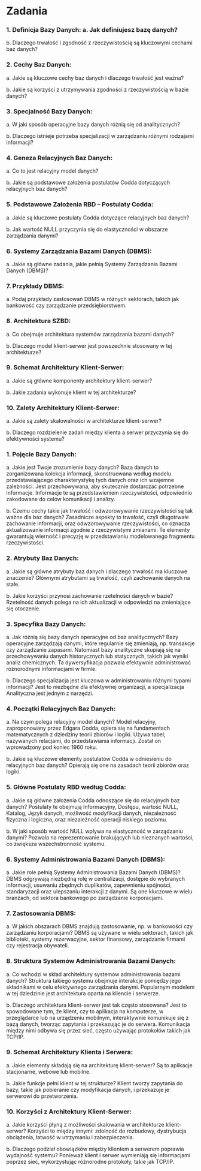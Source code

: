 # Zadania 
### 1. Definicja Bazy Danych: a. Jak definiujesz bazę danych? 
b. Dlaczego trwałość i zgodność z rzeczywistością są kluczowymi cechami baz danych? 

### 2. Cechy Baz Danych: 
a. Jakie są kluczowe cechy baz danych i dlaczego trwałość jest ważna? 

b. Jakie są korzyści z utrzymywania zgodności z rzeczywistością w bazie danych? 

### 3. Specjalność Bazy Danych: 
a. W jaki sposób operacyjne bazy danych różnią się od analitycznych? 

b. Dlaczego istnieje potrzeba specjalizacji w zarządzaniu różnymi rodzajami informacji? 

### 4. Geneza Relacyjnych Baz Danych: 
a. Co to jest relacyjny model danych? 

b. Jakie są podstawowe założenia postulatów Codda dotyczących relacyjnych baz danych? 

### 5. Podstawowe Założenia RBD – Postulaty Codda: 
a. Jakie są kluczowe postulaty Codda dotyczące relacyjnych baz danych? 

b. Jak wartość NULL przyczynia się do elastyczności w obszarze zarządzania danymi? 

### 6. Systemy Zarządzania Bazami Danych (DBMS): 
a. Jakie są główne zadania, jakie pełnią Systemy Zarządzania Bazami Danych (DBMS)? 

### 7. Przykłady DBMS: 
a. Podaj przykłady zastosowań DBMS w różnych sektorach, takich jak bankowość czy zarządzanie przedsiębiorstwem. 

### 8. Architektura SZBD: 
a. Co obejmuje architektura systemów zarządzania bazami danych? 

b. Dlaczego model klient-serwer jest powszechnie stosowany w tej architekturze? 

### 9. Schemat Architektury Klient-Serwer: 
a. Jakie są główne komponenty architektury klient-serwer? 

b. Jakie zadania wykonuje klient w tej architekturze? 

### 10. Zalety Architektury Klient-Serwer: 
a. Jakie są zalety skalowalności w architekturze klient-serwer? 

b. Dlaczego rozdzielenie zadań między klienta a serwer przyczynia się do efektywności systemu? 






### 1.	Pojęcie Bazy Danych: 
a. Jakie jest Twoje zrozumienie bazy danych?
Baza danych to zorganizowana kolekcja informacji, skonstruowana według modelu przedstawiającego charakterystykę tych danych oraz ich wzajemne zależności. Jest przechowywana, aby skutecznie dostarczać potrzebne informacje. Informacje te są przedstawieniem rzeczywistości, odpowiednio zakodowane do celów komunikacji i analizy.

b. Czemu cechy takie jak trwałość i odwzorowywanie rzeczywistości są tak ważne dla baz danych?
Zasadnicze aspekty to trwałość, czyli długotrwałe zachowanie informacji, oraz odwzorowywanie rzeczywistości, co oznacza aktualizowanie informacji zgodnie z rzeczywistymi zmianami. Te elementy gwarantują wierność i precyzję w przedstawianiu modelowanego fragmentu rzeczywistości.

### 2.	Atrybuty Baz Danych: 
a. Jakie są główne atrybuty baz danych i dlaczego trwałość ma kluczowe znaczenie?
Głównymi atrybutami są trwałość, czyli zachowanie danych na stałe.

b. Jakie korzyści przynosi zachowanie rzetelności danych w bazie?
Rzetelność danych polega na ich aktualizacji w odpowiedzi na zmieniające się otoczenie.

### 3.	Specyfika Bazy Danych: 
a. Jak różnią się bazy danych operacyjne od baz analitycznych?
Bazy operacyjne zarządzają danymi, które regularnie się zmieniają, np. transakcje czy zarządzanie zapasami. Natomiast bazy analityczne skupiają się na przechowywaniu danych historycznych lub statycznych, takich jak wyniki analiz chemicznych. Ta dywersyfikacja pozwala efektywnie administrować różnorodnymi informacjami w firmie.

b. Dlaczego specjalizacja jest kluczowa w administrowaniu różnymi typami informacji?
Jest to niezbędne dla efektywnej organizacji, a specjalizacja Analityczna jest jednym z narzędzi.

### 4.	Początki Relacyjnych Baz Danych: 
a. Na czym polega relacyjny model danych?
Model relacyjny, zaproponowany przez Edgara Codda, opiera się na fundamentach matematycznych z dziedziny teorii zbiorów i logiki. Używa tabel, nazywanych relacjami, do przedstawiania informacji. Został on wprowadzony pod koniec 1960 roku.

b. Jakie są kluczowe elementy postulatów Codda w odniesieniu do relacyjnych baz danych?
Opierają się one na zasadach teorii zbiorów oraz logiki.

### 5.	Główne Postulaty RBD według Codda: 
a. Jakie są główne założenia Codda odnoszące się do relacyjnych baz danych?
Postulaty te obejmują Informacyjny, Dostępu, wartość NULL, Katalog, Język danych, możliwość modyfikacji danych, niezależność fizyczna i logiczna, oraz niezależność operacji niskiego poziomu.

b. W jaki sposób wartość NULL wpływa na elastyczność w zarządzaniu danymi?
Pozwala na reprezentowanie brakujących lub nieznanych wartości, co zwiększa wszechstronność systemu.

### 6.	Systemy Administrowania Bazami Danych (DBMS): 
a. Jakie role pełnią Systemy Administrowania Bazami Danych (DBMS)?
DBMS odgrywają niezbędną rolę w centralizacji, dostępie do wybranych informacji, usuwaniu zbędnych duplikatów, zapewnieniu spójności, standaryzacji oraz ulepszaniu interakcji z danymi. Są one kluczowe w wielu branżach, od sektora bankowego po zarządzanie korporacjami.

### 7.	Zastosowania DBMS: 
a. W jakich obszarach DBMS znajdują zastosowanie, np. w bankowości czy zarządzaniu korporacjami?
DBMS są używane w wielu sektorach, takich jak biblioteki, systemy rezerwacyjne, sektor finansowy, zarządzanie firmami czy rejestracja obywateli.

### 8.	Struktura Systemów Administrowania Bazami Danych: 
a. Co wchodzi w skład architektury systemów administrowania bazami danych?
Struktura takiego systemu obejmuje interakcje pomiędzy jego składnikami w celu efektywnego zarządzania danymi. Popularnym modelem w tej dziedzinie jest architektura oparta na kliencie i serwerze.

b. Dlaczego architektura klient-serwer jest tak często stosowana?
Jest to spowodowane tym, że klient, czy to aplikacja na komputerze, w przeglądarce lub na urządzeniu mobilnym, interaktywnie komunikuje się z bazą danych, tworząc zapytania i przekazując je do serwera. Komunikacja między nimi odbywa się przez sieć, często używając protokołów takich jak TCP/IP.

### 9.	Schemat Architektury Klienta i Serwera: 
a. Jakie elementy składają się na architekturę klient-serwer?
Są to aplikacje stacjonarne, webowe lub mobilne.

b. Jakie funkcje pełni klient w tej strukturze?
Klient tworzy zapytania do bazy, takie jak pobieranie czy modyfikacja danych, i przekazuje je serwerowi do przetworzenia.

### 10.	Korzyści z Architektury Klient-Serwer: 
a. Jakie korzyści płyną z możliwości skalowania w architekturze klient-serwer?
Korzyści to między innymi: zdolność do rozbudowy, dystrybucja obciążenia, łatwość w utrzymaniu i zabezpieczenia.

b. Dlaczego podział obowiązków między klientem a serwerem poprawia wydajność systemu?
Ponieważ klient i serwer wymieniają się informacjami poprzez sieć, wykorzystując różnorodne protokoły, takie jak TCP/IP.
